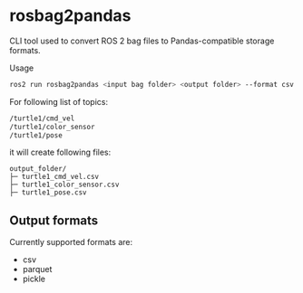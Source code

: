 # rosbag2pandas
CLI tool used to convert ROS 2 bag files to Pandas-compatible storage formats.

Usage
```bash
ros2 run rosbag2pandas <input bag folder> <output folder> --format csv
```

For following list of topics:
```bash
/turtle1/cmd_vel
/turtle1/color_sensor
/turtle1/pose
```
it will create following files:
```
output_folder/
├─ turtle1_cmd_vel.csv
├─ turtle1_color_sensor.csv
├─ turtle1_pose.csv
```

## Output formats

Currently supported formats are:
- csv
- parquet
- pickle
